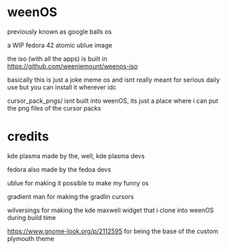 # weenOS
previously known as google balls os

a WIP fedora 42 atomic ublue image

the iso (with all the apps) is built in https://github.com/weeniemount/weenos-iso

basically this is just a joke meme os and isnt really meant for serious daily use but you can install it wherever idc

cursor_pack_pngs/ isnt built into weenOS, its just a place where i can put the png files of the cursor packs

# credits
kde plasma made by the, well, kde plasma devs

fedora also made by the fedoa devs

ublue for making it possible to make my funny os

gradient man for making the gradlin cursors

wilversings for making the kde maxwell widget that i clone into weenOS during build time

https://www.gnome-look.org/p/2112595 for being the base of the custom plymouth theme
